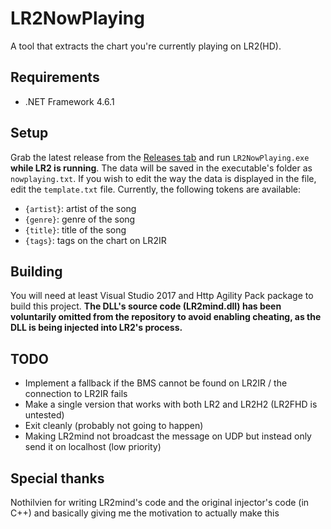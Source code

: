 # LR2NowPlaying

A tool that extracts the chart you're currently playing on LR2(HD).

## Requirements

- .NET Framework 4.6.1

## Setup

Grab the latest release from the [Releases tab](https://github.com/SayakaIsBaka/LR2NowPlaying/releases) and run `LR2NowPlaying.exe` **while LR2 is running**. The data will be saved in the executable's folder as `nowplaying.txt`.
If you wish to edit the way the data is displayed in the file, edit the `template.txt` file. Currently, the following tokens are available:
- `{artist}`: artist of the song
- `{genre}`: genre of the song
- `{title}`: title of the song
- `{tags}`: tags on the chart on LR2IR

## Building

You will need at least Visual Studio 2017 and Http Agility Pack package to build this project.
**The DLL's source code (LR2mind.dll) has been voluntarily omitted from the repository to avoid enabling cheating, as the DLL is being injected into LR2's process.**

## TODO

- Implement a fallback if the BMS cannot be found on LR2IR / the connection to LR2IR fails
- Make a single version that works with both LR2 and LR2H2 (LR2FHD is untested)
- Exit cleanly (probably not going to happen)
- Making LR2mind not broadcast the message on UDP but instead only send it on localhost (low priority)

## Special thanks

Nothilvien for writing LR2mind's code and the original injector's code (in C++) and basically giving me the motivation to actually make this
